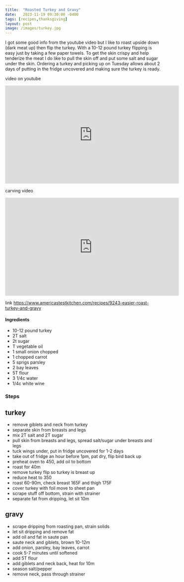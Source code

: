 ```yaml
---
title:  "Roasted Turkey and Gravy"
date:   2023-11-19 09:30:00 -0400
tags: [recipes,thanksgiving]
layout: post
image: /images/turkey.jpg
---
```


I got some good info from the youtube video but I like to roast upside down (dark meat up) then flip the turkey. With a 10-12 pound turkey flipping is easy just by taking a few paper towels.
To get the skin crispy and help tenderize the meat I do like to pull the skin off and put some salt and sugar under the skin. Ordering a turkey and picking up on Tuesday allows about 2 days
of putting in the fridge uncovered and making sure the turkey is ready. 

video on youtube
<iframe width="560" height="315" src="https://www.youtube.com/embed/FzlOyzgrc1Y" title="YouTube video player" frameborder="0" allow="accelerometer; autoplay; clipboard-write; encrypted-media; gyroscope; picture-in-picture; web-share" allowfullscreen></iframe>

carving video
<iframe width="560" height="315" src="https://www.youtube.com/embed/eUv1tq91NMY" title="YouTube video player" frameborder="0" allow="accelerometer; autoplay; clipboard-write; encrypted-media; gyroscope; picture-in-picture; web-share" allowfullscreen></iframe>

link
https://www.americastestkitchen.com/recipes/9243-easier-roast-turkey-and-gravy

#### Ingredients
- 10-12 pound turkey
- 2T salt
- 2t sugar
- T vegetable oil
- 1 small onion chopped
- 1 chopped carrot
- 5 sprigs parsley
- 2 bay leaves
- 5T flour
- 3 1/4c water
- 1/4c white wine

### Steps
## turkey
- remove giblets and neck from turkey
- separate skin from breasts and legs
- mix 2T salt and 2T sugar
- pull skin from breasts and legs, spread salt/sugar under breasts and legs
- tuck wings under, put in fridge uncovered for 1-2 days
- take out of fridge an hour before 1pm, pat dry, flip bird back up
- preheat oven to 450, add oil to bottom
- roast for 40m
- remove turkey flip so turkey is breast up
- reduce heat to 350
- roast 60-90m, check breast 165F and thigh 175F
- cover turkey with foil move to sheet pan
- scrape stuff off bottom, strain with strainer
- separate fat from dripping, let sit 10m

## gravy
- scrape dripping from roasting pan, strain solids
- let sit dripping and remove fat
- add oil and fat in saute pan
- saute neck and giblets, brown 10-12m
- add onion, parsley, bay leaves, carrot
- cook 5-7 minutes until softened
- add 5T flour
- add giblets and neck back, heat for 10m
- season salt/pepper
- remove neck, pass through strainer

